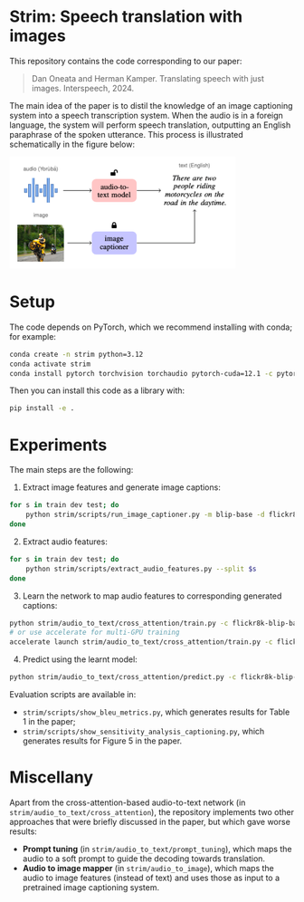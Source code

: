 # Strim: Speech translation with images

This repository contains the code corresponding to our paper:

> Dan Oneata and Herman Kamper.
> Translating speech with just images.
> Interspeech, 2024.

The main idea of the paper is to distil the knowledge of an image captioning system into a speech transcription system.
When the audio is in a foreign language, the system will perform speech translation, outputting an English paraphrase of the spoken utterance.
This process is illustrated schematically in the figure below:

<img width="400" src="vignette.png"></img>

# Setup

The code depends on PyTorch, which we recommend installing with conda; for example:

```bash
conda create -n strim python=3.12
conda activate strim
conda install pytorch torchvision torchaudio pytorch-cuda=12.1 -c pytorch -c nvidia
```

Then you can install this code as a library with:

```bash
pip install -e .
```

# Experiments

The main steps are the following:

1. Extract image features and generate image captions:
```bash
for s in train dev test; do
    python strim/scripts/run_image_captioner.py -m blip-base -d flickr8k --split $s
done
```
2. Extract audio features:
```bash
for s in train dev test; do
    python strim/scripts/extract_audio_features.py --split $s
done
```
3. Learn the network to map audio features to corresponding generated captions:
```bash
python strim/audio_to_text/cross_attention/train.py -c flickr8k-blip-base
# or use accelerate for multi-GPU training
accelerate launch strim/audio_to_text/cross_attention/train.py -c flickr8k-blip-base
```
4. Predict using the learnt model:
```bash
python strim/audio_to_text/cross_attention/predict.py -c flickr8k-blip-base
```

Evaluation scripts are available in:
- `strim/scripts/show_bleu_metrics.py`, which generates results for Table 1 in the paper;
- `strim/scripts/show_sensitivity_analysis_captioning.py`, which generates results for Figure 5 in the paper.

# Miscellany

Apart from the cross-attention-based audio-to-text network (in `strim/audio_to_text/cross_attention`),
the repository implements two other approaches that were briefly discussed in the paper, but which gave worse results:

- **Prompt tuning** (in `strim/audio_to_text/prompt_tuning`), which maps the audio to a soft prompt to guide the decoding towards translation.
- **Audio to image mapper** (in `strim/audio_to_image`), which maps the audio to image features (instead of text) and uses those as input to a pretrained image captioning system.
